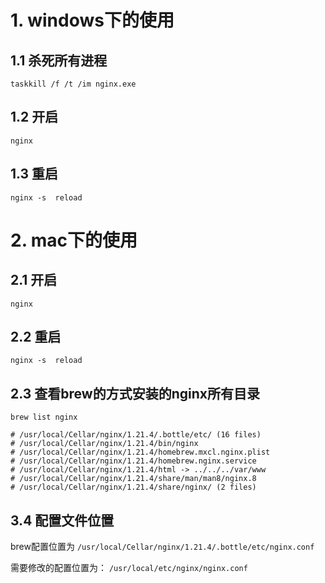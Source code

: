 # 1. windows下的使用

## 1.1 杀死所有进程

```shell
taskkill /f /t /im nginx.exe
```

## 1.2 开启

```shell
nginx
```

## 1.3 重启

```shell
nginx -s  reload
```

# 2. mac下的使用

## 2.1 开启

```shell
nginx
```

## 2.2 重启

```shell
nginx -s  reload
```

## 2.3 查看brew的方式安装的nginx所有目录

```shell
brew list nginx

# /usr/local/Cellar/nginx/1.21.4/.bottle/etc/ (16 files)
# /usr/local/Cellar/nginx/1.21.4/bin/nginx
# /usr/local/Cellar/nginx/1.21.4/homebrew.mxcl.nginx.plist
# /usr/local/Cellar/nginx/1.21.4/homebrew.nginx.service
# /usr/local/Cellar/nginx/1.21.4/html -> ../../../var/www
# /usr/local/Cellar/nginx/1.21.4/share/man/man8/nginx.8
# /usr/local/Cellar/nginx/1.21.4/share/nginx/ (2 files)
```

## 3.4 配置文件位置

brew配置位置为 `/usr/local/Cellar/nginx/1.21.4/.bottle/etc/nginx.conf`

需要修改的配置位置为： `/usr/local/etc/nginx/nginx.conf`
